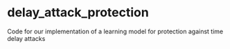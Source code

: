 # delay_attack_protection
Code for our implementation of a learning model for protection against time delay attacks

